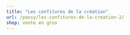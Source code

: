 ```yaml
---
title: "Les confitures de la création"
url: /passy/les-confitures-de-la-creation-2/
shop: vente en gros
---
```

